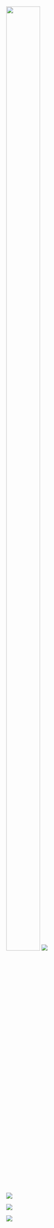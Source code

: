 <h3><img  style="align-item" :"center" src="https://telegra.ph/file/14c2a66897e5c18518476-a334dbb6b0374a8ceb.jpg" width="90px" height="80%">
   <img src="https://readme-typing-svg.herokuapp.com?color=FFC0CB&width=620&lines=✨+🦋𝐇𝐄𝐘+𝐓𝐇𝐄𝐑𝐄+𝐈𝐒+𝐀+𝑸𝑼𝑬𝑬𝑵'𝒔+𝑩𝒊𝑹𝒕𝑯𝑫𝑨𝒀+🖤+🥀"></b></h3>

   <img src="https://readme-typing-svg.herokuapp.com?color=FF4000&width=620&lines=✨+🦋𝑯𝑨𝑷𝑷𝒀+𝑩𝑰𝑹𝑻𝑯𝑫𝑨𝒀+𝑹𝑰𝑫𝑯𝑰𝑴𝑨🖤+🥀"></b></h3>


 <img src="https://readme-typing-svg.herokuapp.com?color=FFC0CB&width=620&lines=✨+🦋+Hoping+all+your+birthday+wishes+come+true✨+🦋"></b></h3>

 <img src="https://readme-typing-svg.herokuapp.com?color=FF4000&width=620&lines=✨+🦋+Youre+amazing+May+this+next+trip+around+the+sun✨+🦋"></b></h3>
